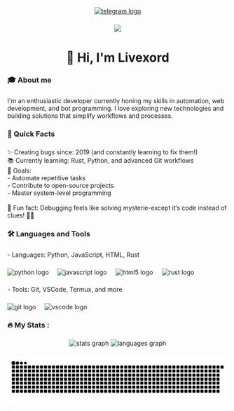 <div align="center">
  <a href="t.me/livexordsscript" target="_blank">
    <img src="https://img.shields.io/static/v1?message=Telegram&logo=telegram&label=&color=2CA5E0&logoColor=white&labelColor=&style=for-the-badge" height="25" alt="telegram logo"  />
  </a>
</div>

###

<div align="center">
  <img src="https://visitor-badge.laobi.icu/badge?page_id=livexords-nw.livexords-nw&"  />
</div>

###

<h1 align="center">👋 Hi, I'm Livexord</h1>

###

<h3 align="left">🎓 About me</h3>

###

<p align="left">I'm an enthusiastic developer currently honing my skills in automation, web development, and bot programming. I love exploring new technologies and building solutions that simplify workflows and processes.</p>

###

<h3 align="left">🌟 Quick Facts</h3>

###

<p align="left">✨ Creating bugs since: 2019 (and constantly learning to fix them!)  <br>📚 Currently learning: Rust, Python, and advanced Git workflows  <br>🎯 Goals: <br>- Automate repetitive tasks  <br>- Contribute to open-source projects  <br>- Master system-level programming  <br><br>🎲 Fun fact: Debugging feels like solving mysterie-except it’s code instead of clues! 🕵️‍♂️</p>

###

<h3 align="left">🛠 Languages and Tools</h3>

###

<p align="left">- Languages: Python, JavaScript, HTML, Rust</p>

###

<div align="left">
  <img src="https://cdn.jsdelivr.net/gh/devicons/devicon/icons/python/python-original.svg" height="40" alt="python logo"  />
  <img width="12" />
  <img src="https://cdn.jsdelivr.net/gh/devicons/devicon/icons/javascript/javascript-original.svg" height="40" alt="javascript logo"  />
  <img width="12" />
  <img src="https://cdn.jsdelivr.net/gh/devicons/devicon/icons/html5/html5-original.svg" height="40" alt="html5 logo"  />
  <img width="12" />
  <img src="https://skillicons.dev/icons?i=rust" height="40" alt="rust logo"  />
</div>

###

<p align="left">- Tools: Git, VSCode, Termux, and more</p>

###

<div align="left">
  <img src="https://skillicons.dev/icons?i=git" height="40" alt="git logo"  />
  <img width="12" />
  <img src="https://cdn.jsdelivr.net/gh/devicons/devicon/icons/vscode/vscode-original.svg" height="40" alt="vscode logo"  />
</div>

###

<h3 align="left">🔥   My Stats :</h3>

###

<div align="center">
  <img src="https://github-readme-stats.vercel.app/api?username=livexords-nw&hide_title=false&hide_rank=false&show_icons=true&include_all_commits=true&count_private=true&disable_animations=false&theme=dracula&locale=en&hide_border=false&order=1" height="250" alt="stats graph"  />
  <img src="https://github-readme-stats.vercel.app/api/top-langs?username=livexords-nw&locale=en&hide_title=false&layout=compact&card_width=320&langs_count=5&theme=dracula&hide_border=false&order=2" height="150" alt="languages graph"  />
</div>

###

<img src="https://raw.githubusercontent.com/livexords-nw/livexords-nw/output/snake.svg" alt="Snake animation" />

###